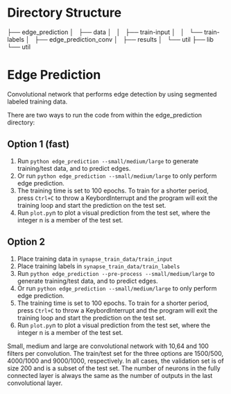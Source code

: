 # Directory Structure

├── edge_prediction
│   ├── data
│   │   ├── train-input
│   │   └── train-labels
│   ├── edge_prediction_conv
│   ├── results
│   └── util
├── lib
└── util


# Edge Prediction
Convolutional network that performs edge detection by using segmented labeled training data. 

There are two ways to run the code from within the edge_prediction directory:

## Option 1 (fast)
1. Run `python edge_prediction --small/medium/large` to generate training/test data, and to predict edges.
2. Or run `python edge_prediction --small/medium/large` to only perform edge prediction.
3. The training time is set to 100 epochs. To train for a shorter period, press `Ctrl+C` to throw a KeybordInterrupt and the program will exit the training loop and start the prediction on the test set. 
4. Run `plot.py`n to plot a visual prediction from the test set, where the integer n is
   a member of the test set.

## Option 2
1. Place training data in `synapse_train_data/train_input`
2. Place training labels in `synapse_train_data/train_labels`
3. Run `python edge_prediction --pre-process --small/medium/large` to generate training/test data, and to predict edges.
4. Or run `python edge_prediction --small/medium/large` to only perform edge prediction.
5. The training time is set to 100 epochs. To train for a shorter period, press `Ctrl+C` to throw a KeybordInterrupt and the program will exit the training loop and start the prediction on the test set. 
6. Run `plot.py`n to plot a visual prediction from the test set, where the integer n is
   a member of the test set.

Small, medium and large are convolutional network with 10,64 and 100 filters per
convolution. The train/test set for the three options are 1500/500, 4000/1000
and 9000/1000, respectively. In all cases, the validation set is of size 200
and is a subset of the test set. The number of neurons in the fully connected layer is always the same as the number of outputs in the last convolutional layer.
